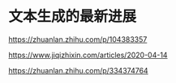 # 文本生成的最新进展



https://zhuanlan.zhihu.com/p/104383357

https://www.jiqizhixin.com/articles/2020-04-14

https://zhuanlan.zhihu.com/p/334374764

